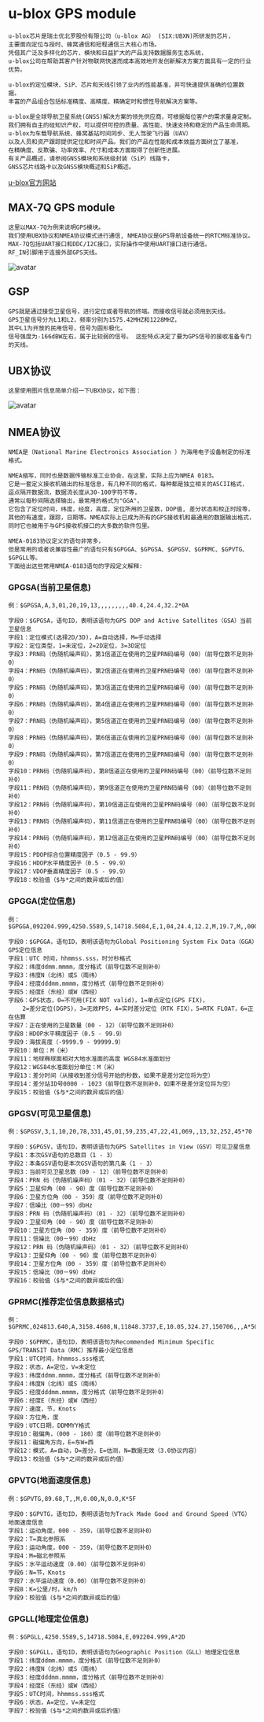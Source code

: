 # u-blox GPS module

    u-blox芯片是瑞士优北罗股份有限公司（u-blox AG） (SIX:UBXN)所研发的芯片，
    主要面向定位与授时、蜂窝通信和短程通信三大核心市场。
    凭借其广泛及多样化的芯片、模块和日益扩大的产品支持数据服务生态系统，
    u-blox公司在帮助其客户针对物联网快速而成本高效地开发创新解决方案方面具有一定的行业优势。

    u‑blox的定位模块、SiP、芯片和天线引领了业内的性能基准，并可快速提供准确的位置数据。
    丰富的产品组合包括标准精度、高精度、精确定时和惯性导航解决方案等。

    u‑blox是全球导航卫星系统(GNSS)解决方案的领先供应商，可根据每位客户的需求量身定制。
    我们拥有自主的硅知识产权，可以提供可控的质量、高性能、快速支持和稳定的产品生命周期。
    u‑blox为车载导航系统、蜂窝基站时间同步、无人驾驶飞行器（UAV）
    以及人员和资产跟踪提供定位和时间产品。我们的产品在性能和成本效益方面树立了基准，
    在精确度、反欺骗、功率效率、尺寸和成本方面取得了创新性进展。
    有关产品概述，请参阅GNSS模块和系统级封装（SiP）线路卡，
    GNSS芯片线路卡以及GNSS模块概述和SiP概述。

[u-blox官方网站](https://www.u-blox.com/zh/positioning-chips-and-modules)

## MAX-7Q GPS module

    这里以MAX-7Q为例来说明GPS模块。
    我们使用UBX协议和NMEA协议模式进行通信, NMEA协议是GPS导航设备统一的RTCM标准协议。
    MAX-7Q包括UART接口和DDC/I2C接口，实际操作中使用UART接口进行通信。
    RF_IN引脚用于连接外部GPS天线。

![avatar](./MAX-7-PIN.png)

## GSP

    GPS就是通过接受卫星信号，进行定位或者导航的终端。而接收信号就必须用到天线。
    GPS卫星信号分为L1和L2，频率分别为1575.42MHZ和1228MHZ，
    其中L1为开放的民用信号，信号为圆形极化。
    信号强度为-166dBW左右，属于比较弱的信号。 这些特点决定了要为GPS信号的接收准备专门的天线。

## UBX协议

    这里使用图片信息简单介绍一下UBX协议，如下图：

![avatar](./ubx-protocl.png)

## NMEA协议

    NMEA是（National Marine Electronics Association ）为海用电子设备制定的标准格式。

    NMEA缩写，同时也是数据传输标准工业协会，在这里，实际上应为NMEA 0183。
    它是一套定义接收机输出的标准信息，有几种不同的格式，每种都是独立相关的ASCII格式，
    逗点隔开数据流，数据流长度从30-100字符不等，
    通常以每秒间隔选择输出，最常用的格式为"GGA"，
    它包含了定位时间，纬度，经度，高度，定位所用的卫星数，DOP值, 差分状态和校正时段等，
    其他的有速度，跟踪，日期等。NMEA实际上已成为所有的GPS接收机和最通用的数据输出格式，
    同时它也被用于与GPS接收机接口的大多数的软件包里。

    NMEA-0183协议定义的语句非常多，
    但是常用的或者说兼容性最广的语句只有$GPGGA、$GPGSA、$GPGSV、$GPRMC、$GPVTG、$GPGLL等。
    下面给出这些常用NMEA-0183语句的字段定义解释:

### GPGSA(当前卫星信息)

    例：$GPGSA,A,3,01,20,19,13,,,,,,,,,40.4,24.4,32.2*0A

    字段0：$GPGSA，语句ID，表明该语句为GPS DOP and Active Satellites（GSA）当前卫星信息
    字段1：定位模式(选择2D/3D)，A=自动选择，M=手动选择
    字段2：定位类型，1=未定位，2=2D定位，3=3D定位
    字段3：PRN码（伪随机噪声码），第1信道正在使用的卫星PRN码编号（00）（前导位数不足则补0）
    字段4：PRN码（伪随机噪声码），第2信道正在使用的卫星PRN码编号（00）（前导位数不足则补0）
    字段5：PRN码（伪随机噪声码），第3信道正在使用的卫星PRN码编号（00）（前导位数不足则补0）
    字段6：PRN码（伪随机噪声码），第4信道正在使用的卫星PRN码编号（00）（前导位数不足则补0）
    字段7：PRN码（伪随机噪声码），第5信道正在使用的卫星PRN码编号（00）（前导位数不足则补0）
    字段8：PRN码（伪随机噪声码），第6信道正在使用的卫星PRN码编号（00）（前导位数不足则补0）
    字段9：PRN码（伪随机噪声码），第7信道正在使用的卫星PRN码编号（00）（前导位数不足则补0）
    字段10：PRN码（伪随机噪声码），第8信道正在使用的卫星PRN码编号（00）（前导位数不足则补0）
    字段11：PRN码（伪随机噪声码），第9信道正在使用的卫星PRN码编号（00）（前导位数不足则补0）
    字段12：PRN码（伪随机噪声码），第10信道正在使用的卫星PRN码编号（00）（前导位数不足则补0）
    字段13：PRN码（伪随机噪声码），第11信道正在使用的卫星PRN码编号（00）（前导位数不足则补0）
    字段14：PRN码（伪随机噪声码），第12信道正在使用的卫星PRN码编号（00）（前导位数不足则补0）
    字段15：PDOP综合位置精度因子（0.5 - 99.9）
    字段16：HDOP水平精度因子（0.5 - 99.9）
    字段17：VDOP垂直精度因子（0.5 - 99.9）
    字段18：校验值（$与*之间的数异或后的值）

### GPGGA(定位信息)

    例：$GPGGA,092204.999,4250.5589,S,14718.5084,E,1,04,24.4,12.2,M,19.7,M,,0000*1F

    字段0：$GPGGA，语句ID，表明该语句为Global Positioning System Fix Data（GGA）GPS定位信息
    字段1：UTC 时间，hhmmss.sss，时分秒格式
    字段2：纬度ddmm.mmmm，度分格式（前导位数不足则补0）
    字段3：纬度N（北纬）或S（南纬）
    字段4：经度dddmm.mmmm，度分格式（前导位数不足则补0）
    字段5：经度E（东经）或W（西经）
    字段6：GPS状态，0=不可用(FIX NOT valid)，1=单点定位(GPS FIX)，
        2=差分定位(DGPS)，3=无效PPS，4=实时差分定位（RTK FIX），5=RTK FLOAT，6=正在估算
    字段7：正在使用的卫星数量（00 - 12）（前导位数不足则补0）
    字段8：HDOP水平精度因子（0.5 - 99.9）
    字段9：海拔高度（-9999.9 - 99999.9）
    字段10：单位：M（米）
    字段11：地球椭球面相对大地水准面的高度 WGS84水准面划分
    字段12：WGS84水准面划分单位：M（米）
    字段13：差分时间（从接收到差分信号开始的秒数，如果不是差分定位将为空）
    字段14：差分站ID号0000 - 1023（前导位数不足则补0，如果不是差分定位将为空）
    字段15：校验值（$与*之间的数异或后的值）

### GPGSV(可见卫星信息)

    例：$GPGSV,3,1,10,20,78,331,45,01,59,235,47,22,41,069,,13,32,252,45*70

    字段0：$GPGSV，语句ID，表明该语句为GPS Satellites in View（GSV）可见卫星信息
    字段1：本次GSV语句的总数目（1 - 3）
    字段2：本条GSV语句是本次GSV语句的第几条（1 - 3）
    字段3：当前可见卫星总数（00 - 12）（前导位数不足则补0）
    字段4：PRN 码（伪随机噪声码）（01 - 32）（前导位数不足则补0）
    字段5：卫星仰角（00 - 90）度（前导位数不足则补0）
    字段6：卫星方位角（00 - 359）度（前导位数不足则补0）
    字段7：信噪比（00－99）dbHz
    字段8：PRN 码（伪随机噪声码）（01 - 32）（前导位数不足则补0）
    字段9：卫星仰角（00 - 90）度（前导位数不足则补0）
    字段10：卫星方位角（00 - 359）度（前导位数不足则补0）
    字段11：信噪比（00－99）dbHz
    字段12：PRN 码（伪随机噪声码）（01 - 32）（前导位数不足则补0）
    字段13：卫星仰角（00 - 90）度（前导位数不足则补0）
    字段14：卫星方位角（00 - 359）度（前导位数不足则补0）
    字段15：信噪比（00－99）dbHz
    字段16：校验值（$与*之间的数异或后的值）

### GPRMC(推荐定位信息数据格式)

    例：$GPRMC,024813.640,A,3158.4608,N,11848.3737,E,10.05,324.27,150706,,,A*50

    字段0：$GPRMC，语句ID，表明该语句为Recommended Minimum Specific GPS/TRANSIT Data（RMC）推荐最小定位信息
    字段1：UTC时间，hhmmss.sss格式
    字段2：状态，A=定位，V=未定位
    字段3：纬度ddmm.mmmm，度分格式（前导位数不足则补0）
    字段4：纬度N（北纬）或S（南纬）
    字段5：经度dddmm.mmmm，度分格式（前导位数不足则补0）
    字段6：经度E（东经）或W（西经）
    字段7：速度，节，Knots
    字段8：方位角，度
    字段9：UTC日期，DDMMYY格式
    字段10：磁偏角，（000 - 180）度（前导位数不足则补0）
    字段11：磁偏角方向，E=东W=西
    字段12：模式，A=自动，D=差分，E=估测，N=数据无效（3.0协议内容）
    字段13：校验值（$与*之间的数异或后的值）

### GPVTG(地面速度信息)

    例：$GPVTG,89.68,T,,M,0.00,N,0.0,K*5F

    字段0：$GPVTG，语句ID，表明该语句为Track Made Good and Ground Speed（VTG）地面速度信息
    字段1：运动角度，000 - 359，（前导位数不足则补0）
    字段2：T=真北参照系
    字段3：运动角度，000 - 359，（前导位数不足则补0）
    字段4：M=磁北参照系
    字段5：水平运动速度（0.00）（前导位数不足则补0）
    字段6：N=节，Knots
    字段7：水平运动速度（0.00）（前导位数不足则补0）
    字段8：K=公里/时，km/h
    字段9：校验值（$与*之间的数异或后的值）

### GPGLL(地理定位信息)

    例：$GPGLL,4250.5589,S,14718.5084,E,092204.999,A*2D

    字段0：$GPGLL，语句ID，表明该语句为Geographic Position（GLL）地理定位信息
    字段1：纬度ddmm.mmmm，度分格式（前导位数不足则补0）
    字段2：纬度N（北纬）或S（南纬）
    字段3：经度dddmm.mmmm，度分格式（前导位数不足则补0）
    字段4：经度E（东经）或W（西经）
    字段5：UTC时间，hhmmss.sss格式
    字段6：状态，A=定位，V=未定位
    字段7：校验值（$与*之间的数异或后的值）
